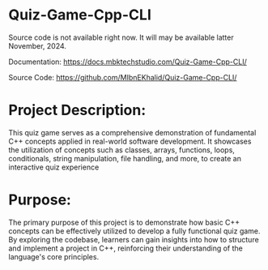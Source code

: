 # Quiz-Game-Cpp-CLI
Source code is not available right now. It will may be available latter November, 2024.

Documentation: https://docs.mbktechstudio.com/Quiz-Game-Cpp-CLI/

Source Code: https://github.com/MIbnEKhalid/Quiz-Game-Cpp-CLI/

# Project Description:

This quiz game serves as a comprehensive demonstration of fundamental C++ concepts applied in real-world software development. It showcases the utilization of concepts such as classes, arrays, functions, loops, conditionals, string manipulation, file handling, and more, to create an interactive quiz experience

# Purpose:

The primary purpose of this project is to demonstrate how basic C++ concepts can be effectively utilized to develop a fully functional quiz game. By exploring the codebase, learners can gain insights into how to structure and implement a project in C++, reinforcing their understanding of the language's core principles.

